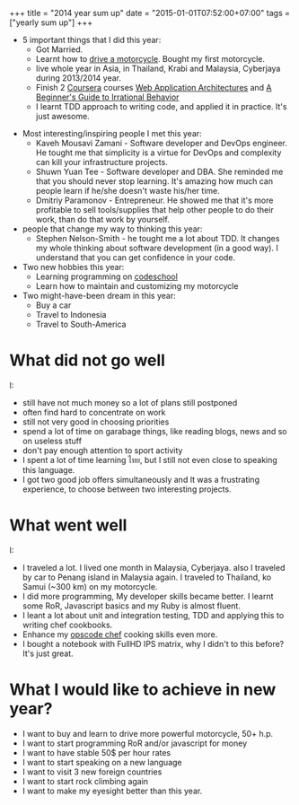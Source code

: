 +++
title = "2014 year sum up"
date = "2015-01-01T07:52:00+07:00"
tags = ["yearly sum up"]
+++

* 5 important things that I did this year: 
    * Got Married.
    * Learnt how to [drive a motorcycle](/img/me_on_the_motorcycle.jpg). Bought my first motorcycle.
    * live whole year in Asia, in Thailand, Krabi and Malaysia, Cyberjaya during 2013/2014 year.
    * Finish 2 [Coursera](https://www.coursera.org/) courses [Web Application Architectures](https://www.coursera.org/course/webapplications) and [A Beginner's Guide to Irrational Behavior](https://www.coursera.org/course/behavioralecon)
    * I learnt TDD approach to writing code, and applied it in practice. It's just awesome.

<!--more-->

* Most interesting/inspiring people I met this year:
    * Kaveh Mousavi Zamani - Software developer and DevOps engineer. He tought me that simplicity is a virtue for DevOps and complexity can kill your infrastructure projects.
    * Shuwn Yuan Tee - Software developer and DBA. She reminded me that you should never stop learning. It's amazing how much can people learn if he/she doesn't waste his/her time.
    * Dmitriy Paramonov - Entrepreneur. He showed me that it's more profitable to sell tools/supplies that help other people to do their work, than do that work by yourself.
* people that change my way to thinking this year:
    * Stephen Nelson-Smith - he tought me a lot about TDD. It changes my whole thinking about software development (in a good way). I understand that you can get confidence in your code.
* Two new hobbies this year:
    * Learning programming on [codeschool](https://www.codeschool.com)
    * Learn how to maintain and customizing my motorcycle
* Two might-have-been dream in this year:
    * Buy a car
    * Travel to Indonesia
    * Travel to South-America

# What did not go well

I:

  * still have not much money so a lot of plans still postponed
  * often find hard to concentrate on work
  * still not very good in choosing priorities
  * spend a lot of time on garabage things, like reading blogs, news and so on useless stuff
  * don't pay enough attention to sport activity
  * I spent a lot of time learning  ไทย, but I still not even close to speaking this language.
  * I got two good job offers simultaneously and It was a frustrating experience, to choose between two interesting projects.

# What went well

I:

  * I traveled a lot. I lived one month in Malaysia, Cyberjaya. also I traveled by car to Penang island in Malaysia again. I traveled to Thailand, ko Samui (~300 km) on my motorcycle.
  * I did more programming, My developer skills became better. I learnt some RoR, Javascript basics and my Ruby is almost fluent.
  * I leant a lot about unit and integration testing, TDD and applying this to writing chef cookbooks. 
  * Enhance my [opscode chef](http://www.opscode.com/chef/) cooking skills even more.
  * I bought a notebook with FullHD IPS matrix, why I didn't to this before? It's just great.

# What I would like to achieve in new year?

  * I want to buy and learn to drive more powerful motorcycle, 50+ h.p.
  * I want to start programming RoR and/or javascript for money
  * I want to have stable 50$ per hour rates
  * I want to start speaking on a new language
  * I want to visit 3 new foreign countries
  * I want to start rock climbing again
  * I want to make my eyesight better than this year.
